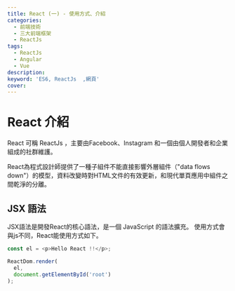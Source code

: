 ```yaml
---
title: React (一) - 使用方式、介紹
categories: 
  - 前端技術
  - 三大前端框架
  - ReactJs
tags: 
  - ReactJs
  - Angular
  - Vue
description:
keyword: 'ES6, ReactJs  ,網頁'
cover: 
---
```

# React 介紹
React 可稱 ReactJs ，主要由Facebook、Instagram 和一個由個人開發者和企業組成的社群維護。

React為程式設計師提供了一種子組件不能直接影響外層組件（"data flows down"）的模型，資料改變時對HTML文件的有效更新，和現代單頁應用中組件之間乾淨的分離。

## JSX 語法
JSX語法是開發React的核心語法，是一個 JavaScript 的語法擴充。
使用方式會與js不同，React能使用方式如下。
```js
const el = <p>Hello React !!</p>;

ReactDom.render(
  el,
  document.getElementById('root')
);

```